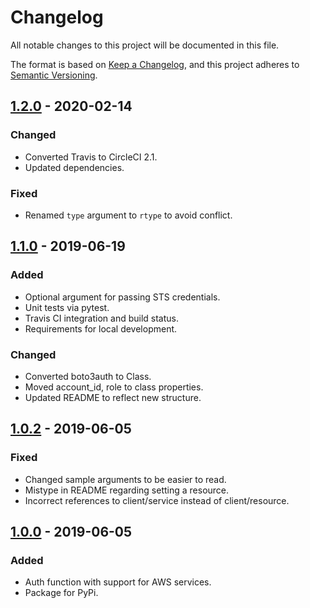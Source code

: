 # Changelog
All notable changes to this project will be documented in this file.

The format is based on [Keep a Changelog](https://keepachangelog.com/en/1.0.0/),
and this project adheres to [Semantic Versioning](https://semver.org/spec/v2.0.0.html).

## [1.2.0] - 2020-02-14
### Changed
- Converted Travis to CircleCI 2.1.
- Updated dependencies.
### Fixed
- Renamed `type` argument to `rtype` to avoid conflict.

## [1.1.0] - 2019-06-19
### Added
- Optional argument for passing STS credentials.
- Unit tests via pytest.
- Travis CI integration and build status.
- Requirements for local development.
### Changed
- Converted boto3auth to Class.
- Moved account_id, role to class properties.
- Updated README to reflect new structure.

## [1.0.2] - 2019-06-05
### Fixed
- Changed sample arguments to be easier to read.
- Mistype in README regarding setting a resource.
- Incorrect references to client/service instead of client/resource.

## [1.0.0] - 2019-06-05
### Added
- Auth function with support for AWS services.
- Package for PyPi.

[Unreleased]: https://github.com/mtslzr/boto3auth/compare/v1.2.0...HEAD
[1.2.0]: https://github.com/mtslzr/boto3auth/compare/v1.1.0...v1.2.0
[1.1.0]: https://github.com/mtslzr/boto3auth/compare/v1.0.2...v1.1.0
[1.0.2]: https://github.com/mtslzr/boto3auth/compare/v1.0.0...v1.0.2
[1.0.0]: https://github.com/mtslzr/boto3auth/releases/tag/v1.0.0